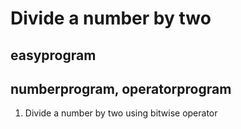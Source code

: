 # Divide a number by two

## easyprogram

## numberprogram, operatorprogram

1. Divide a number by two using bitwise operator